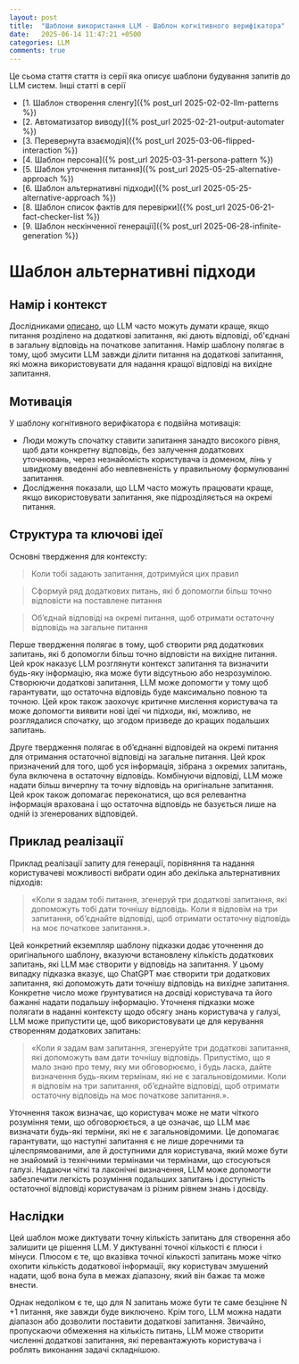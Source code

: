 ```yaml
---
layout: post
title:  "Шаблони використання LLM - Шаблон когнітивного верифікатора"
date:   2025-06-14 11:47:21 +0500
categories: LLM
comments: true
---
```


Це сьома стаття стаття із серії яка описує шаблони будування запитів до LLM систем.
Інші статті в серії
- [1. Шаблон створення сленгу]({% post_url 2025-02-02-llm-patterns %})
- [2. Автоматизатор виводу]({% post_url 2025-02-21-output-automater %})
- [3. Перевернута взаємодія]({% post_url 2025-03-06-flipped-interaction %})
- [4. Шаблон персона]({% post_url 2025-03-31-persona-pattern %})
- [5. Шаблон уточнення питання]({% post_url 2025-05-25-alternative-approach %})
- [6. Шаблон альтернативні підходи]({% post_url 2025-05-25-alternative-approach %})
- [8. Шаблон список фактів для перевірки]({% post_url 2025-06-21-fact-checker-list %})
- [9. Шаблон нескінченної генерації]({% post_url 2025-06-28-infinite-generation %})

# Шаблон альтернативні підходи

## Намір і контекст

Дослідниками [описано](https://arxiv.org/abs/2205.10625), що LLM часто можуть думати краще, якщо питання розділено на додаткові запитання, які дають відповіді, об'єднані в загальну відповідь на початкове запитання. Намір шаблону полягає в тому, щоб змусити LLM завжди ділити питання на додаткові запитання, які можна використовувати для надання кращої відповіді на вихідне запитання.

## Мотивація

У шаблону когнітивного верифікатора є подвійна мотивація: 

- Люди можуть спочатку ставити запитання занадто високого рівня, щоб дати конкретну відповідь, без залучення додаткових уточнювань, через незнайомість користувача із доменом, лінь у швидкому введенні або невпевненість у правильному формулюванні запитання.
- Дослідження показали, що LLM часто можуть працювати краще, якщо використовувати запитання, яке підрозділяється на окремі питання.

<!--more-->

## Структура та ключові ідеї

Основні твердження для контексту:

> Коли тобі задають запитання, дотримуйся цих правил

> Сформуй ряд додаткових питань, які б допомогли більш точно відповісти на поставлене питання 

> Об’єднай відповіді на окремі питання, щоб отримати остаточну відповідь на загальне питання

Перше твердження полягає в тому, щоб створити ряд додаткових запитань, які б допомогли більш точно відповісти на вихідне питання. Цей крок наказує LLM розглянути контекст запитання та визначити будь-яку інформацію, яка може бути відсутньою або незрозумілою. Створюючи додаткові запитання, LLM може допомогти у тому щоб гарантувати, що остаточна відповідь буде максимально повною та точною. Цей крок також заохочує критичне мислення користувача та може допомогти виявити нові ідеї чи підходи, які, можливо, не розглядалися спочатку, що згодом призведе до кращих подальших запитань.

Друге твердження полягає в об’єднанні відповідей на окремі питання для отримання остаточної відповіді на загальне питання. Цей крок призначений для того, щоб уся інформація, зібрана з окремих запитань, була включена в остаточну відповідь. Комбінуючи відповіді, LLM може надати більш вичерпну та точну відповідь на оригінальне запитання. Цей крок також допомагає переконатися, що вся релевантна інформація врахована і що остаточна відповідь не базується лише на одній із згенерованих відповідей.

## Приклад реалізації

Приклад реалізації запиту для генерації, порівняння та надання користувачеві можливості вибрати один або декілька альтернативних підходів:

>  «Коли я задам тобі питання, згенеруй три додаткові запитання, які допоможуть тобі дати точнішу відповідь. Коли я відповім на три запитання, об’єднайте відповіді, щоб отримати остаточну відповідь на моє початкове запитання.».

Цей конкретний екземпляр шаблону підказки додає уточнення до оригінального шаблону, вказуючи встановлену кількість додаткових запитань, які LLM має створити у відповідь на запитання. У цьому випадку підказка вказує, що ChatGPT має створити три додаткових запитання, які допоможуть дати точнішу відповідь на вихідне запитання. Конкретне число може ґрунтуватися на досвіді користувача та його бажанні надати подальшу інформацію. Уточненя підказки може полягати в наданні контексту щодо обсягу знань користувача у галузі, LLM може припустити це, щоб використовувати це для керування створенням додаткових запитань:

>  «Коли я задам вам запитання, згенеруйте три додаткові запитання, які допоможуть вам дати точнішу відповідь. Припустімо, що я мало знаю про тему, яку ми обговорюємо, і будь ласка, дайте визначення будь-яким термінам, які не є загальновідомими. Коли я відповім на три запитання, об’єднайте відповіді, щоб отримати остаточну відповідь на моє початкове запитання.».

Уточнення також визначає, що користувач може не мати чіткого розуміння теми, що обговорюється, а це означає, що LLM має визначати будь-які терміни, які не є загальновідомими. Це допомагає гарантувати, що наступні запитання є не лише доречними та цілеспрямованими, але й доступними для користувача, який може бути не знайомий із технічними термінами чи термінами, що стосуються галузі. Надаючи чіткі та лаконічні визначення, LLM може допомогти забезпечити легкість розуміння подальших запитань і доступність остаточної відповіді користувачам із різним рівнем знань і досвіду.


## Наслідки

Цей шаблон може диктувати точну кількість запитань для створення або залишити це рішення LLM. У диктуванні точної кількості є плюси і мінуси. Плюсом є те, що вказівка ​​точної кількості запитань може чітко охопити кількість додаткової інформації, яку користувач змушений надати, щоб вона була в межах діапазону, який він бажає та може внести.

Однак недоліком є ​​те, що для N запитань може бути те саме безцінне N +1 питання, яке завжди буде виключено. Крім того, LLM можна надати діапазон або дозволити поставити додаткові запитання. Звичайно, пропускаючи обмеження на кількість питань, LLM може створити численні додаткові запитання, які перевантажують користувача і роблять виконання задачі складнішою.